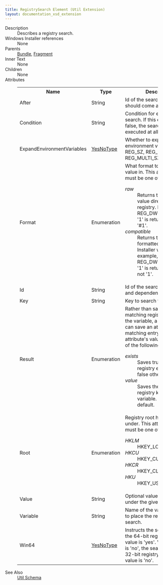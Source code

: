 ```yaml
---
title: RegistrySearch Element (Util Extension)
layout: documentation_xsd_extension
---
```

<dl>
  <dt>Description</dt>
  <dd>Describes a registry search.</dd>
  <dt>Windows Installer references</dt>
  <dd>None</dd>
  <dt>Parents</dt>
  <dd>
    <a href="../bundle/">Bundle</a>, <a href="../fragment/">Fragment</a></dd>
  <dt>Inner Text</dt>
  <dd>None</dd>
  <dt>Children</dt>
  <dd>None</dd>
  <dt>Attributes</dt>
  <dd>
    <table cellspacing="0" cellpadding="0" class="schema">
      <tr>
        <th width="15%">Name</th>
        <th width="15%">Type</th>
        <th width="65%">Description</th>
        <th width="15%">Required</th>
      </tr>
      <tr>
        <td>After</td>
        <td>String</td>
        <td>Id of the search that this one should come after.</td>
        <td>&nbsp;</td>
      </tr>
      <tr>
        <td>Condition</td>
        <td>String</td>
        <td>Condition for evaluating the search. If this evaluates to false, the search is not executed at all.</td>
        <td>&nbsp;</td>
      </tr>
      <tr>
        <td>ExpandEnvironmentVariables</td>
        <td><a href="../util/simple_type_yesnotype">YesNoType</a></td>
        <td>Whether to expand any environment variables in REG_SZ, REG_EXPAND_SZ, or REG_MULTI_SZ values.</td>
        <td>&nbsp;</td>
      </tr>
      <tr>
        <td>Format</td>
        <td>Enumeration</td>
        <td>What format to return the value in.  This attribute's value must be one of the following:<dl><dt class="enumerationValue"><dfn>raw</dfn></dt><dd>Returns the unformatted value directly from the registry. For example, a REG_DWORD value of '1' is returned as '1', not '#1'.</dd><dt class="enumerationValue"><dfn>compatible</dfn></dt><dd>Returns the value formatted as Windows Installer would. For example, a REG_DWORD value of '1' is returned as '#1', not '1'.</dd></dl></td>
        <td>&nbsp;</td>
      </tr>
      <tr>
        <td>Id</td>
        <td>String</td>
        <td>Id of the search for ordering and dependency.</td>
        <td>&nbsp;</td>
      </tr>
      <tr>
        <td>Key</td>
        <td>String</td>
        <td>Key to search for.</td>
        <td>Yes</td>
      </tr>
      <tr>
        <td>Result</td>
        <td>Enumeration</td>
        <td>                         Rather than saving the matching registry value into the variable, a RegistrySearch can save an attribute of the matching entry instead.                       This attribute's value must be one of the following:<dl><dt class="enumerationValue"><dfn>exists</dfn></dt><dd>Saves true if a matching registry entry is found; false otherwise.</dd><dt class="enumerationValue"><dfn>value</dfn></dt><dd>Saves the value of the registry key in the variable. This is the default.</dd></dl></td>
        <td>&nbsp;</td>
      </tr>
      <tr>
        <td>Root</td>
        <td>Enumeration</td>
        <td>Registry root hive to search under.  This attribute's value must be one of the following:<dl><dt class="enumerationValue"><dfn>HKLM</dfn></dt><dd>HKEY_LOCAL_MACHINE</dd><dt class="enumerationValue"><dfn>HKCU</dfn></dt><dd>HKEY_CURRENT_USER</dd><dt class="enumerationValue"><dfn>HKCR</dfn></dt><dd>HKEY_CLASSES_ROOT</dd><dt class="enumerationValue"><dfn>HKU</dfn></dt><dd>HKEY_USERS</dd></dl></td>
        <td>Yes</td>
      </tr>
      <tr>
        <td>Value</td>
        <td>String</td>
        <td>Optional value to search for under the given Key.</td>
        <td>&nbsp;</td>
      </tr>
      <tr>
        <td>Variable</td>
        <td>String</td>
        <td>Name of the variable in which to place the result of the search.</td>
        <td>Yes</td>
      </tr>
      <tr>
        <td>Win64</td>
        <td><a href="../util/simple_type_yesnotype">YesNoType</a></td>
        <td>Instructs the search to look in the 64-bit registry when the value is 'yes'. When the value is 'no', the search looks in the 32-bit registry. The default value is 'no'.</td>
        <td>&nbsp;</td>
      </tr>
    </table>
  </dd>
  <dt>See Also</dt>
  <dd>
    <a href="../util">Util Schema</a>
  </dd>
</dl>
